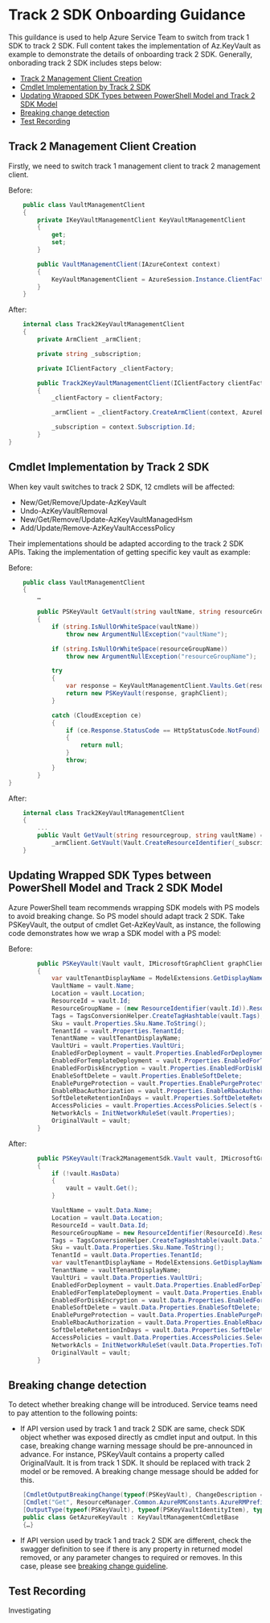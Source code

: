 # Track 2 SDK Onboarding Guidance
This guildance is used to help Azure Service Team to switch from track 1 SDK to track 2 SDK. Full content takes the implementation of Az.KeyVault as example to demonstrate the details of onboarding track 2 SDK. Generally, onborading track 2 SDK includes steps below: 

- [Track 2 Management Client Creation](#track-2-management-client-creation) 
- [Cmdlet Implementation by Track 2 SDK](#cmdlet-implementation-by-track-2-sdk)
- [Updating Wrapped SDK Types between PowerShell Model and Track 2 SDK Model](#updating-wrapped-sdk-types-between-powershell-model-and-track-2-sdk-model)
- [Breaking change detection](#breaking-change-detection)
- [Test Recording](#test-recording)

## Track 2 Management Client Creation
Firstly, we need to switch track 1 management client to track 2 management client.

Before: 
```c#
    public class VaultManagementClient 
    { 
        private IKeyVaultManagementClient KeyVaultManagementClient
        { 
            get;
            set;
        } 

        public VaultManagementClient(IAzureContext context) 
        { 
            KeyVaultManagementClient = AzureSession.Instance.ClientFactory.CreateArmClient<KeyVaultManagementClient>(context, AzureEnvironment.Endpoint.ResourceManager); 
        } 
    } 
```
After: 
```c#
    internal class Track2KeyVaultManagementClient 
    { 
        private ArmClient _armClient; 

        private string _subscription; 

        private IClientFactory _clientFactory;  

        public Track2KeyVaultManagementClient(IClientFactory clientFactory, IAzureContext context) 
        { 
            _clientFactory = clientFactory; 

            _armClient = _clientFactory.CreateArmClient(context, AzureEnvironment.Endpoint.ActiveDirectoryServiceEndpointResourceId); 

            _subscription = context.Subscription.Id; 
        } 
} 
```

## Cmdlet Implementation by Track 2 SDK

When key vault switches to track 2 SDK, 12 cmdlets will be affected: 

- New/Get/Remove/Update-AzKeyVault
- Undo-AzKeyVaultRemoval
- New/Get/Remove/Update-AzKeyVaultManagedHsm
- Add/Update/Remove-AzKeyVaultAccessPolicy 

Their implementations should be adapted according to the track 2 SDK APIs. Taking the implementation of getting specific key vault as example: 

Before: 
```c#
    public class VaultManagementClient 
    { 
        … 

        public PSKeyVault GetVault(string vaultName, string resourceGroupName, IMicrosoftGraphClient graphClient = null) 
        { 
            if (string.IsNullOrWhiteSpace(vaultName)) 
                throw new ArgumentNullException("vaultName"); 

            if (string.IsNullOrWhiteSpace(resourceGroupName)) 
                throw new ArgumentNullException("resourceGroupName");   

            try 
            { 
                var response = KeyVaultManagementClient.Vaults.Get(resourceGroupName, vaultName); 
                return new PSKeyVault(response, graphClient); 
            } 

            catch (CloudException ce) 
            { 
                if (ce.Response.StatusCode == HttpStatusCode.NotFound) 
                { 
                    return null; 
                } 
                throw; 
            } 
        } 
} 
```
After: 
```c#
    internal class Track2KeyVaultManagementClient 
    { 
        ...       
        public Vault GetVault(string resourcegroup, string vaultName) => 
            _armClient.GetVault(Vault.CreateResourceIdentifier(_subscription, resourcegroup, vaultName)); 
    } 
```
## Updating Wrapped SDK Types between PowerShell Model and Track 2 SDK Model

Azure PowerShell team recommends wrapping SDK models with PS models to avoid breaking change. So PS model should adapt track 2 SDK. Take PSKeyVault, the output of cmdlet Get-AzKeyVault, as instance, the following code demonstrates how we wrap a SDK model with a PS model: 

Before: 
```c#
        public PSKeyVault(Vault vault, IMicrosoftGraphClient graphClient) 
        { 
            var vaultTenantDisplayName = ModelExtensions.GetDisplayNameForTenant(vault.Properties.TenantId, graphClient); 
            VaultName = vault.Name; 
            Location = vault.Location; 
            ResourceId = vault.Id; 
            ResourceGroupName = (new ResourceIdentifier(vault.Id)).ResourceGroupName; 
            Tags = TagsConversionHelper.CreateTagHashtable(vault.Tags); 
            Sku = vault.Properties.Sku.Name.ToString(); 
            TenantId = vault.Properties.TenantId; 
            TenantName = vaultTenantDisplayName; 
            VaultUri = vault.Properties.VaultUri; 
            EnabledForDeployment = vault.Properties.EnabledForDeployment ?? false; 
            EnabledForTemplateDeployment = vault.Properties.EnabledForTemplateDeployment; 
            EnabledForDiskEncryption = vault.Properties.EnabledForDiskEncryption; 
            EnableSoftDelete = vault.Properties.EnableSoftDelete; 
            EnablePurgeProtection = vault.Properties.EnablePurgeProtection; 
            EnableRbacAuthorization = vault.Properties.EnableRbacAuthorization; 
            SoftDeleteRetentionInDays = vault.Properties.SoftDeleteRetentionInDays; 
            AccessPolicies = vault.Properties.AccessPolicies.Select(s => new PSKeyVaultAccessPolicy(s, graphClient)).ToArray(); 
            NetworkAcls = InitNetworkRuleSet(vault.Properties); 
            OriginalVault = vault; 
        } 
```
After: 
```c#
        public PSKeyVault(Track2ManagementSdk.Vault vault, IMicrosoftGraphClient graphClient) 
        { 
            if (!vault.HasData)  
            { 
                vault = vault.Get(); 
            }  

            VaultName = vault.Data.Name; 
            Location = vault.Data.Location; 
            ResourceId = vault.Data.Id; 
            ResourceGroupName = new ResourceIdentifier(ResourceId).ResourceGroupName; 
            Tags = TagsConversionHelper.CreateTagHashtable(vault.Data.Tags.ToDictionary(pair => pair.Key, pair => pair.Value)); 
            Sku = vault.Data.Properties.Sku.Name.ToString(); 
            TenantId = vault.Data.Properties.TenantId; 
            var vaultTenantDisplayName = ModelExtensions.GetDisplayNameForTenant(vault.Data.Properties.TenantId, graphClient); 
            TenantName = vaultTenantDisplayName; 
            VaultUri = vault.Data.Properties.VaultUri; 
            EnabledForDeployment = vault.Data.Properties.EnabledForDeployment ?? false; 
            EnabledForTemplateDeployment = vault.Data.Properties.EnabledForTemplateDeployment; 
            EnabledForDiskEncryption = vault.Data.Properties.EnabledForDiskEncryption; 
            EnableSoftDelete = vault.Data.Properties.EnableSoftDelete; 
            EnablePurgeProtection = vault.Data.Properties.EnablePurgeProtection; 
            EnableRbacAuthorization = vault.Data.Properties.EnableRbacAuthorization; 
            SoftDeleteRetentionInDays = vault.Data.Properties.SoftDeleteRetentionInDays; 
            AccessPolicies = vault.Data.Properties.AccessPolicies.Select(ap => new PSKeyVaultAccessPolicy(ap.ToTrack1AccessPolicyEntry(), graphClient)).ToArray(); 
            NetworkAcls = InitNetworkRuleSet(vault.Data.Properties.ToTrack1VaultProperties()); 
            OriginalVault = vault; 
        } 
```
## Breaking change detection

To detect whether breaking change will be introduced. Service teams need to pay attention to the following points: 

- If API version used by track 1 and track 2 SDK are same, check SDK object whether was exposed directly as cmdlet input and output. In this case, breaking change warning message should be pre-announced in advance. For instance, PSKeyVault contains a property called OriginalVault. It is from track 1 SDK. It should be replaced with track 2 model or be removed. A breaking change message should be added for this. 

```c#
    [CmdletOutputBreakingChange(typeof(PSKeyVault), ChangeDescription = "The type of property OriginalVault is changing from Microsoft.Azure.Management.KeyVault.Models.Vault to Azure.ResourceManager.KeyVault.Vault")] 
    [Cmdlet("Get", ResourceManager.Common.AzureRMConstants.AzureRMPrefix + "KeyVault", DefaultParameterSetName = GetVaultParameterSet)] 
    [OutputType(typeof(PSKeyVault), typeof(PSKeyVaultIdentityItem), typeof(PSDeletedKeyVault))] 
    public class GetAzureKeyVault : KeyVaultManagementCmdletBase 
    {…} 
```

- If API version used by track 1 and track 2 SDK are different, check the swagger definition to see if there is any property in returned model removed, or any parameter changes to required or removes. In this case, please see [breaking change guideline](https://eng.ms/docs/cloud-ai-platform/azure/azure-core-compute/control-plane-bburns/azure-cli-tools-azure-cli-powershell-and-terraform/azure-cli-tools/teams_docs/azps_docs/breakingchange_release_process).

## Test Recording

Investigating 
